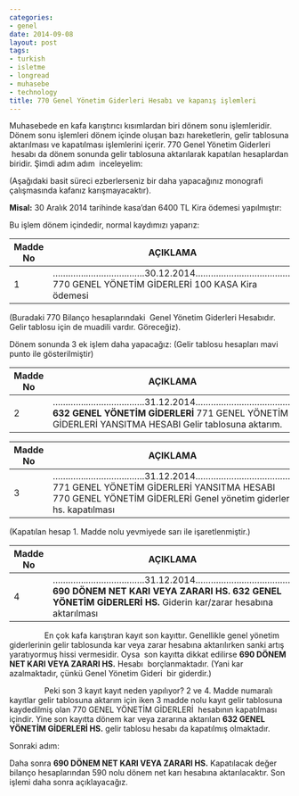 ```yaml
---
categories:
- genel
date: 2014-09-08
layout: post
tags:
- turkish
- isletme
- longread
- muhasebe
- technology
title: 770 Genel Yönetim Giderleri Hesabı ve kapanış işlemleri
---
```


Muhasebede en kafa karıştırıcı kısımlardan biri dönem sonu işlemleridir. Dönem sonu işlemleri dönem içinde oluşan bazı hareketlerin, gelir tablosuna aktarılması ve kapatılması işlemlerini içerir. 770 Genel Yönetim Giderleri  hesabı da dönem sonunda gelir tablosuna aktarılarak kapatılan hesaplardan biridir. Şimdi adım adım  inceleyelim:

  

(Aşağıdaki basit süreci ezberlerseniz bir daha yapacağınız monografi çalışmasında kafanız karışmayacaktır).

  

**Misal:** 30 Aralık 2014 tarihinde kasa’dan 6400 TL Kira ödemesi yapılmıştır:

Bu işlem dönem içindedir, normal kaydımızı yaparız:

|   Madde No   |   AÇIKLAMA   |   BORÇ     |   ALACAK   |
| --- | --- | --- | --- |
|   1     |   …………..………………….30.12.2014………………………………..  770 GENEL YÖNETİM GİDERLERİ  100 KASA      Kira ödemesi   |       6.400          |             6.400   |

  

(Buradaki 770 Bilanço hesaplarındaki  Genel Yönetim Giderleri Hesabıdır. Gelir tablosu için de muadili vardır. Göreceğiz).

Dönem sonunda 3 ek işlem daha yapacağız: (Gelir tablosu hesapları mavi punto ile gösterilmiştir)

|   Madde No   |   AÇIKLAMA   |   BORÇ     |   ALACAK   |
| --- | --- | --- | --- |
|   2   |   …………..………………….31.12.2014………………………………..  **632 GENEL YÖNETİM GİDERLERİ**  771 GENEL YÖNETİM GİDERLERİ YANSITMA HESABI  Gelir tablosuna aktarım.   |       6.400         |                6.400   |

  

|   Madde No   |   AÇIKLAMA     |   BORÇ   |   ALACAK     |
| --- | --- | --- | --- |
|   3   |   …………..………………….31.12.2014………………………………..  771 GENEL YÖNETİM GİDERLERİ YANSITMA HESABI  770 GENEL YÖNETİM GİDERLERİ  Genel yönetim giderleri hs. kapatılması   |       6.400          |                6.400   |

  

(Kapatılan hesap 1. Madde nolu yevmiyede sarı ile işaretlenmiştir.)

|   Madde No   |   AÇIKLAMA     |   BORÇ   |   ALACAK     |
| --- | --- | --- | --- |
|   4   |   …………..………………….31.12.2014………………………………..  **690 DÖNEM NET KARI VEYA ZARARI HS.**  **632 GENEL YÖNETİM GİDERLERİ HS.**  Giderin kar/zarar hesabına aktarılması   |       6.400          |                6.400   |

  

                En çok kafa karıştıran kayıt son kayıttır. Genellikle genel yönetim giderlerinin gelir tablosunda kar veya zarar hesabına aktarılırken sanki artış yaratıyormuş hissi vermesidir. Oysa  son kayıtta dikkat edilirse **690 DÖNEM NET KARI VEYA ZARARI HS.** Hesabı  borçlanmaktadır. (Yani kar azalmaktadır, çünkü Genel Yönetim Gideri  bir giderdir.)

                Peki son 3 kayıt kayıt neden yapılıyor? 2 ve 4. Madde numaralı kayıtlar gelir tablosuna aktarım için iken 3 madde nolu kayıt gelir tablosuna kaydedilmiş olan 770 GENEL YÖNETİM GİDERLERİ  hesabının kapatılması içindir. Yine son kayıtta dönem kar veya zararına aktarılan **632 GENEL YÖNETİM GİDERLERİ HS.** gelir tablosu hesabı da kapatılmış olmaktadır.

Sonraki adım:

  

Daha sonra **690 DÖNEM NET KARI VEYA ZARARI HS.** Kapatılacak değer bilanço hesaplarından 590 nolu dönem net karı hesabına aktarılacaktır. Son işlemi daha sonra açıklayacağız.
